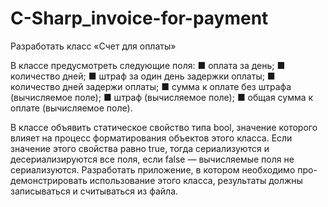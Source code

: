 # C-Sharp_invoice-for-payment
Разработать класс «Счет для оплаты»

В классе предусмотреть следующие поля:
    ■ оплата за день;
    ■ количество дней;
    ■ штраф за один день задержки оплаты;
    ■ количество дней задержи оплаты;
    ■ сумма к оплате без штрафа (вычисляемое поле);
    ■ штраф (вычисляемое поле);
    ■ общая сумма к оплате (вычисляемое поле).
    
  В классе объявить статическое свойство типа bool, значение которого влияет на процесс форматирования
объектов этого класса. Если значение этого свойства равно true, тогда сериализуются и десериализируются все
поля, если false — вычисляемые поля не сериализуются. Разработать приложение, в котором необходимо про-
демонстрировать использование этого класса, результаты должны записываться и считываться из файла.

